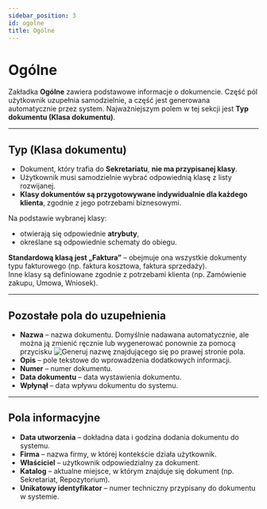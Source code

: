 ```yaml
---
sidebar_position: 3
id: ogolne
title: Ogólne
---
```


# Ogólne  

Zakładka **Ogólne** zawiera podstawowe informacje o dokumencie. Część pól użytkownik uzupełnia samodzielnie, a część jest generowana automatycznie przez system. Najważniejszym polem w tej sekcji jest **Typ dokumentu (Klasa dokumentu)**. 

---

## Typ (Klasa dokumentu)  

- Dokument, który trafia do **Sekretariatu**, **nie ma przypisanej klasy**.  
- Użytkownik musi samodzielnie wybrać odpowiednią klasę z listy rozwijanej.  
- **Klasy dokumentów są przygotowywane indywidualnie dla każdego klienta**, zgodnie z jego potrzebami biznesowymi.  

Na podstawie wybranej klasy:  
- otwierają się odpowiednie **atrybuty**,  
- określane są odpowiednie schematy do obiegu.  

**Standardową klasą jest „Faktura”** – obejmuje ona wszystkie dokumenty typu fakturowego (np. faktura kosztowa, faktura sprzedaży).  
Inne klasy są definiowane zgodnie z potrzebami klienta (np. Zamówienie zakupu, Umowa, Wniosek).  

---

## Pozostałe pola do uzupełnienia  
 
- **Nazwa** – nazwa dokumentu. Domyślnie nadawana automatycznie, ale można ją zmienić ręcznie lub wygenerować ponownie za pomocą przycisku ![Generuj nazwę](/img/generuj_nazwe.png) znajdującego się po prawej stronie pola.   
- **Opis** – pole tekstowe do wprowadzenia dodatkowych informacji.  
- **Numer** – numer dokumentu.  
- **Data dokumentu** – data wystawienia dokumentu.  
- **Wpłynął** – data wpływu dokumentu do systemu.  

---

## Pola informacyjne  

- **Data utworzenia** – dokładna data i godzina dodania dokumentu do systemu.  
- **Firma** – nazwa firmy, w której kontekście działa użytkownik.  
- **Właściciel** – użytkownik odpowiedzialny za dokument.  
- **Katalog** – aktualne miejsce, w którym znajduje się dokument (np. Sekretariat, Repozytorium).  
- **Unikatowy identyfikator** – numer techniczny przypisany do dokumentu w systemie.  
